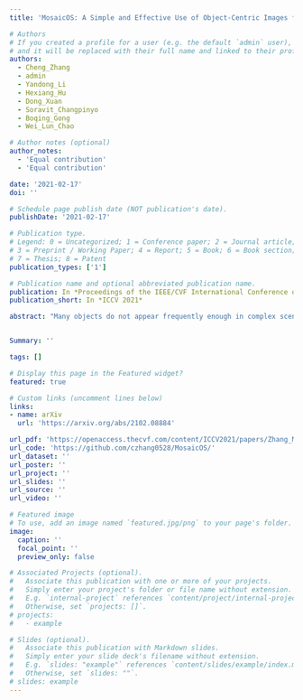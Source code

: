 ```yaml
---
title: 'MosaicOS: A Simple and Effective Use of Object-Centric Images for Long-Tailed Object Detection'

# Authors
# If you created a profile for a user (e.g. the default `admin` user), write the username (folder name) here
# and it will be replaced with their full name and linked to their profile.
authors:
  - Cheng_Zhang
  - admin
  - Yandong_Li
  - Hexiang_Hu
  - Dong_Xuan
  - Soravit_Changpinyo
  - Boqing_Gong
  - Wei_Lun_Chao

# Author notes (optional)
author_notes:
  - 'Equal contribution'
  - 'Equal contribution'

date: '2021-02-17'
doi: ''

# Schedule page publish date (NOT publication's date).
publishDate: '2021-02-17'

# Publication type.
# Legend: 0 = Uncategorized; 1 = Conference paper; 2 = Journal article;
# 3 = Preprint / Working Paper; 4 = Report; 5 = Book; 6 = Book section;
# 7 = Thesis; 8 = Patent
publication_types: ['1']

# Publication name and optional abbreviated publication name.
publication: In *Proceedings of the IEEE/CVF International Conference on Computer Vision (ICCV) 2021*
publication_short: In *ICCV 2021*

abstract: "Many objects do not appear frequently enough in complex scenes (*e.g.*, certain handbags in living rooms) for training an accurate object detector, but are often found frequently by themselves (*e.g.*, in product images). Yet, these object-centric images are not effectively leveraged for improving object detection in scene-centric images. In this paper, we propose Mosaic of Object-centric images as Scene-centric images (MosaicOS), a simple and novel framework that is surprisingly effective at tackling the challenges of long-tailed object detection. Keys to our approach are three-fold: (i) pseudo scene-centric image construction from object-centric images for mitigating domain differences, (ii) high-quality bounding box imputation using the object-centric images' class labels, and (iii) a multi-stage training procedure. On LVIS object detection (and instance segmentation), MosaicOS leads to a massive 60% (and 23%) relative improvement in average precision for rare object categories. We also show that our framework can be compatibly used with other existing approaches to achieve even further gains. Our pre-trained models are publicly available at [MosaicOS](https://github.com/czhang0528/MosaicOS/)."


Summary: ''

tags: []

# Display this page in the Featured widget?
featured: true

# Custom links (uncomment lines below)
links:
- name: arXiv
  url: 'https://arxiv.org/abs/2102.08884'

url_pdf: 'https://openaccess.thecvf.com/content/ICCV2021/papers/Zhang_MosaicOS_A_Simple_and_Effective_Use_of_Object-Centric_Images_for_ICCV_2021_paper.pdf'
url_code: 'https://github.com/czhang0528/MosaicOS/'
url_dataset: ''
url_poster: ''
url_project: ''
url_slides: ''
url_source: ''
url_video: ''

# Featured image
# To use, add an image named `featured.jpg/png` to your page's folder.
image:
  caption: ''
  focal_point: ''
  preview_only: false

# Associated Projects (optional).
#   Associate this publication with one or more of your projects.
#   Simply enter your project's folder or file name without extension.
#   E.g. `internal-project` references `content/project/internal-project/index.md`.
#   Otherwise, set `projects: []`.
# projects:
#   - example

# Slides (optional).
#   Associate this publication with Markdown slides.
#   Simply enter your slide deck's filename without extension.
#   E.g. `slides: "example"` references `content/slides/example/index.md`.
#   Otherwise, set `slides: ""`.
# slides: example
---
```


<!-- {{% callout note %}}
Click the _Cite_ button above to demo the feature to enable visitors to import publication metadata into their reference management software.
{{% /callout %}}

{{% callout note %}}
Create your slides in Markdown - click the _Slides_ button to check out the example.
{{% /callout %}} -->

<!-- Supplementary notes can be added here, including [code, math, and images](https://wowchemy.com/docs/writing-markdown-latex/). -->
